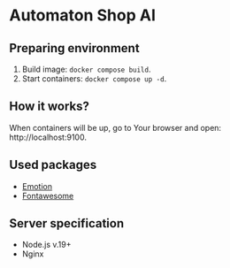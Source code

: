 # Automaton Shop AI


## Preparing environment

1. Build image: `docker compose build`.
2. Start containers: `docker compose up -d`.


## How it works?

When containers will be up, go to Your browser and open: http://localhost:9100.


## Used packages

- [Emotion](https://emotion.sh) 
- [Fontawesome](https://fontawesome.com/docs/web/)


## Server specification

- Node.js v.19+
- Nginx

